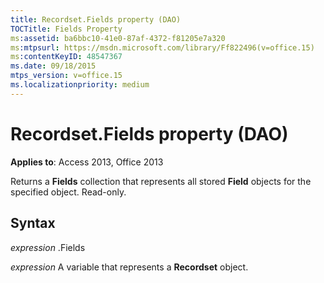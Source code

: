 ```yaml
---
title: Recordset.Fields property (DAO)
TOCTitle: Fields Property
ms:assetid: ba6bbc10-41e0-87af-4372-f81205e7a320
ms:mtpsurl: https://msdn.microsoft.com/library/Ff822496(v=office.15)
ms:contentKeyID: 48547367
ms.date: 09/18/2015
mtps_version: v=office.15
ms.localizationpriority: medium
---
```


# Recordset.Fields property (DAO)


**Applies to**: Access 2013, Office 2013

Returns a **Fields** collection that represents all stored **Field** objects for the specified object. Read-only.

## Syntax

*expression* .Fields

*expression* A variable that represents a **Recordset** object.

